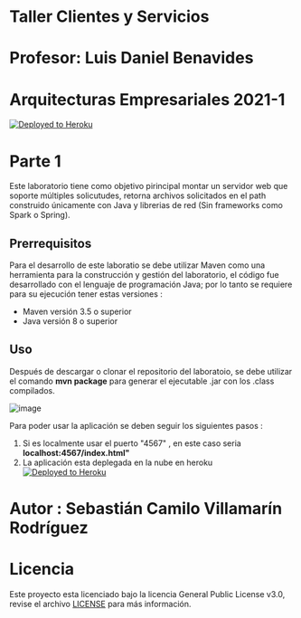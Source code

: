 # Taller Clientes y Servicios
# Profesor: Luis Daniel Benavides
# Arquitecturas Empresariales 2021-1
[![Deployed to Heroku](https://www.herokucdn.com/deploy/button.png)](https://pure-river-72994.herokuapp.com/index.html)

# Parte 1
Este laboratorio tiene como objetivo pirincipal montar un servidor web que soporte múltiples solicutudes, retorna archivos solicitados en el path construido únicamente con Java y librerias de red (Sin frameworks como Spark o Spring).

## Prerrequisitos
Para el desarrollo de este laboratio se debe utilizar Maven como una herramienta para la construcción y gestión del laboratorio, el código fue desarrollado con el lenguaje de programación Java; por lo tanto se requiere para su ejecución tener estas versiones :
  - Maven versión 3.5 o superior
  - Java versión 8 o superior

## Uso

Después de descargar o clonar el repositorio del laboratoio, se debe utilizar el comando **mvn package** para generar el ejecutable .jar con los .class compilados.

![image](https://user-images.githubusercontent.com/37603257/108640188-359e8700-7466-11eb-9ce5-9667207384ef.png)

Para poder usar la aplicación se deben seguir los siguientes pasos :
1. Si es localmente usar el puerto "4567" , en este caso seria **localhost:4567/index.html"**
2. La aplicación esta deplegada en la nube en heroku
[![Deployed to Heroku](https://www.herokucdn.com/deploy/button.png)](https://pure-river-72994.herokuapp.com/index.html)



# Autor : Sebastián Camilo Villamarín Rodríguez

# Licencia

Este proyecto esta licenciado bajo la licencia General Public License v3.0, revise el archivo [LICENSE](LICENSE) para más información.
